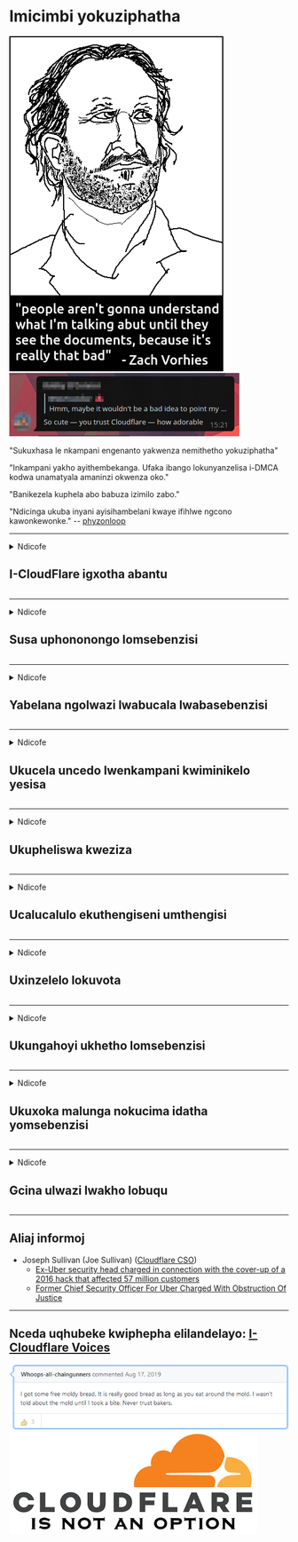 # Imicimbi yokuziphatha

![](../image/itsreallythatbad.jpg)
![](../image/telegram/c81238387627b4bfd3dcd60f56d41626.jpg)

"Sukuxhasa le nkampani engenanto yakwenza nemithetho yokuziphatha"

"Inkampani yakho ayithembekanga. Ufaka ibango lokunyanzelisa i-DMCA kodwa unamatyala amaninzi okwenza oko."

"Banikezela kuphela abo babuza izimilo zabo."

"Ndicinga ukuba inyani ayisihambelani kwaye ifihlwe ngcono kawonkewonke."  -- [phyzonloop](https://twitter.com/phyzonloop)


---


<details>
<summary>Ndicofe

## I-CloudFlare igxotha abantu
</summary>


I-Cloudflare ithumela ii-imeyile zogaxekile kwabo bengekhoyo abasebenzisi be-Cloudflare.

- Thumela ii-imeyile kuphela kubabhalisile abangene
- Xa umsebenzisi esithi "yeka", ndiyeke ukuthumela i-imeyile

Yinto elula leyo. Kodwa iCloudflare ayikhathali.
U-Cloudflare uthe ukusebenzisa inkonzo yabo kungayimisa yonke i-spammers okanye abahlaseli.
Singayimisa njani iCloudflare ngaphandle kokuvula iCloudflare?


| 🖼 | 🖼 |
| --- | --- |
| ![](../image/cfspam01.jpg) | ![](../image/cfspam03.jpg) |
| ![](../image/cfspam02.jpg) | ![](../image/cfspambrittany.jpg)<br>![](../image/cfspamtwtr.jpg) |

</details>

---

<details>
<summary>Ndicofe

## Susa uphononongo lomsebenzisi
</summary>


Uvavanyo olubi lwe-Cloudflare
Ukuba uthumela isicatshulwa esichasene ne-Cloudflare kwi-Twitter, unethuba lokufumana impendulo evela kumqeshwa wase-Cloudflare ngomyalezo othi "Hayi, ayisiyiyo".
Ukuba uthumela uphononongo olungelulo nakweyiphi na indawo yokujonga, baya kuzama ukuyifumana.


| 🖼 | 🖼 |
| --- | --- |
| ![](../image/cfcenrev_01.jpg)<br>![](../image/cfcenrev_02.jpg) | ![](../image/cfcenrev_03.jpg) |

</details>

---

<details>
<summary>Ndicofe

## Yabelana ngolwazi lwabucala lwabasebenzisi
</summary>


I-Cloudflare inengxaki yokuhlukumeza.
I-Cloudflare yabelana ngolwazi lomntu malunga nabo bakhalaza malunga nokusingathwa indawo.
Ngamanye amaxesha bayakucela ukuba ubonelele nge-ID yakho yokwenene.
Ukuba awufuni ukuhlukunyezwa, ukuhlaselwa, ukutshintshwa okanye ukubulawa, kungcono uhlale kude kwiiwebhusayithi ze-Cloudfla.


| 🖼 | 🖼 |
| --- | --- |
| ![](../image/cfdox_what.jpg) | ![](../image/cfdox_swat.jpg) |
| ![](../image/cfdox_kill.jpg) | ![](../image/cfdox_threat.jpg) |
| ![](../image/cfdox_dox.jpg) | ![](../image/cfdox_ex1.jpg)<br>![](../image/cfdox_ex2.jpg) |

</details>

---

<details>
<summary>Ndicofe

## Ukucela uncedo lwenkampani kwiminikelo yesisa
</summary>


I-CloudFlare icela iminikelo yesisa.
Iyothusa into yokuba umbutho waseMelika ubuza ukuxhasa izibonelelo ecaleni kwemibutho engenzi nzuzo inezizathu ezilungileyo.
Ukuba uthanda ukuvimba abantu okanye ukuchitha ixesha labanye abantu, unokufuna uku-odola iipizzas zabasebenzi base-Cloudflare.


![](../image/cfdonate.jpg)

</details>

---

<details>
<summary>Ndicofe

## Ukupheliswa kweziza
</summary>


Uya kwenza ntoni ukuba indawo yakho yehla ngequbuliso?
Kukho iingxelo zokuba iCloudflare icima ukumiselwa komsebenzisi okanye ukunqanda inkonzo ngaphandle kwesilumkiso, buthule.
Sicebisa ukuba ufumane umboneleli olungcono.

![](../image/cftmnt.jpg)

</details>

---

<details>
<summary>Ndicofe

## Ucalucalulo ekuthengiseni umthengisi
</summary>


I-CloudFlare inika unyango olukhethekileyo kwabo basebenzisa iFirefox ngelixa inika impatho gadalala kubasebenzisi be-non-Tor-Browser ngaphezulu kweTor.
Abasebenzisi beTor abangavumiyo ukwenza into engahlawulelwayo yasimahla bafumana impatho gadalala.
Oku kungalingani kokufikelela kukusetyenziswa gwenxa kokungathathi hlangothi kunye nokusetyenziswa gwenxa kwamandla.

![](../image/browdifftbcx.gif)

- Ekhohlo: I-Tor Browser, Ekunene: Chrome. Idilesi ye-IP efanayo.

![](../image/browserdiff.jpg)

- Ekhohlo: I-Tor Browser Javascript ikhubazekile, ikhukhi yenziwe
- Ekunene: I-Javascript ye-Chrome yenziwe ukuba isebenze, ikhukhi ikhubazeke

![](../image/cfsiryoublocked.jpg)

- QuteBrowser (isikhangeli esincinci) ngaphandle kweTor (Clearnet IP)

| ***Isikhangeli*** | ***Fikelela kunyango*** |
| --- | --- |
| Tor Browser (IJavascript yenziwe) | ukufikelela kuvunyelwe |
| Firefox (IJavascript yenziwe) | ukufikelela kulungisiwe |
| Chromium (IJavascript yenziwe) | ukufikelela kulungisiwe |
| Chromium or Firefox (IJavascript ikhutshiwe) | ukungena khange kuvunyelwe |
| Chromium or Firefox (Ikhukhi ikhubazekile) | ukungena khange kuvunyelwe |
| QuteBrowser | ukungena khange kuvunyelwe |
| lynx | ukungena khange kuvunyelwe |
| w3m | ukungena khange kuvunyelwe |
| wget | ukungena khange kuvunyelwe |


Kutheni ungasebenzisi iqhosha lomsindo ukusombulula umngeni olula?

Ewe, kukho iqhosha lokulalela, kodwa akusoloko kusebenza ngaphezulu kweTor.
Uya kufumana lo myalezo xa ucofa:

```
Zama kwakhona kamva
Ikhompyuter yakho okanye inethiwekhi inokuthumela imibuzo ngokuzenzekelayo.
Ukukhusela abasebenzisi bethu, asinakusenza isicelo sakho ngoku.
Ngolwazi oluthe kratya ndwendwela iphepha lethu loncedo
```

</details>

---

<details>
<summary>Ndicofe

## Uxinzelelo lokuvota
</summary>


Abavoti e-US bathi babhalisela ukuvota okokugqibela kwiwebhusayithi kasobhala weburhulumenteni kwilizwe abahlala kulo.
Iiofisi zikanobhala wombuso ezilawulwa yiRiphabhlikhi zibandakanyeka ekunyanzelweni kwabavoti ngokwenza intetho kwiwebhusayithi kanobhala wombuso ngokusebenzisa iCloudflare.
Ukuphathwa ngenzondelelo kuka-Cloudflare kubasebenzisi be-Tor, indawo yayo ye-MITM njengendawo ekumgangatho ophambili wovavanyo, kunye nendima yayo eyenzakalisayo ngokubanzi yenza ukuba abo bavotayo bangavunyelwa ukubhalisa.
Imigwaqo ikakhulu ithande ukwamkela imfihlo.
Iifom zobhaliso lwabavoti ziqokelela ulwazi olubuthathaka malunga nokuvota kwezopolitiko, idilesi yomntu, inombolo yokhuseleko lentlalontle, kunye nomhla wokuzalwa.
Uninzi lwamazwe lenza kuphela iseti yolu lwazi lufumaneka esidlangalaleni, kodwa iCloudflare ibona lonke olo lwazi xa umntu ebhalisa ukuvota.

Qaphela ukuba ubhaliso lwephepha alunqande i-Cloudflare ngenxa yokuba unobhala wabasebenzi bokungena kwedatha banokusebenzisa iwebhusayithi ye-Cloudflare ukufaka idatha.

| 🖼 | 🖼 |
| --- | --- |
| ![](../image/cfvotm_01.jpg) | ![](../image/cfvotm_02.jpg) |

- I-Change.org yiwebhusayithi eyaziwayo yokuqokelela iivoti kwaye ithathe inyathelo.
“abantu kuyo yonke indawo baqala amaphulo, ukudibanisa abaxhasi, kunye nokusebenza nabenzi bezigqibo ukuqhuba izisombululo.”
Ngelishwa, abantu abaninzi abakwazi ukujonga utshintsho kwi -.org ngenxa yokucoca iiflat.
Banqunyanyisiwe ukuba basayine uxwebhu lwezikhalazo, ngaloo ndlela bababandakanye kwinkqubo yedemokhrasi.
Sebenzisa elinye iqonga elingenziwanga njengelifikile iPlayback kuyanceda ukulungisa ingxaki.

| 🖼 | 🖼 |
| --- | --- |
| ![](../image/changeorgasn.jpg) | ![](../image/changeorgtor.jpg) |

- "IProjekthi yaseAthenflare" inikezela ngenkululeko yamanqanaba oshishino kurhulumente nakwiwebhusayithi.
Bathe "imimandla yabo inokufikelela kulwazi lonyulo kunye nokubhaliswa kwabavoti" kodwa obu bubuxoki kuba abantu abaninzi abanakukwazi ukukhangela indawo konke konke.

</details>

---

<details>
<summary>Ndicofe

## Ukungahoyi ukhetho lomsebenzisi
</summary>


Ukuba ukhetha ukuphuma, ulindele ukuba ungafumani imeyile malunga nayo.
I-Cloudflare iyityeshela ukhetho lomsebenzisi kwaye yabelane ngedatha nemibutho yangaphandle ngaphandle kwemvume yomthengi.
Ukuba usebenzisa isicwangciso sabo simahla, ngamanye amaxesha bathumela i-imeyile kuwe becela ukuthenga okubhaliselwe inyanga nenyanga.

![](../image/cfviopl_tp.jpg)

</details>

---

<details>
<summary>Ndicofe

## Ukuxoka malunga nokucima idatha yomsebenzisi
</summary>


Ngokwalo bhulogi lomthengi we-Cloudflare, i-Cloudflare iyaxoka malunga nokucima iiakhawunti.
Kule mihla, iinkampani ezininzi zigcina idatha yakho emva kokuba uyivalile okanye uyisusile iakhawunti yakho.
Uninzi lweenkampani ezilungileyo ziyakhankanya malunga nomgaqo-nkqubo wabo wabucala.
I-Cloudflare? Hayi.

```
2019-08-05 I-CloudFlare ithumele ukungqina ukuba bayisusile iakhawunti yam.
2019-10-02 Ndifumene i-imeyile evela kwi-CloudFlare "kuba ndingumthengi"
```

I-Cloudflare ibingazi ngegama "susa".
Ukuba isuswe ngokwenene, kutheni le nto umthengi ex wafumana i-imeyile?
Uye wakhankanya ukuba umgaqo-nkqubo wabucala we-Cloudflare awuchazi malunga nawo.

```
Ipolisi yabo entsha yabucala ayithethi nto ngokugcina idatha unyaka.
```

![](../image/cfviopl_notdel.jpg)

Ungayithemba njani iCloudflare ukuba umgaqo-nkqubo wabo wabucala uyiLIE?

</details>

---

<details>
<summary>Ndicofe

## Gcina ulwazi lwakho lobuqu
</summary>


Ukucima i-akhawunti ye-Cloudflare kwinqanaba elinzima.

```
Ngenisa itikiti lokuxhasa usebenzisa udidi "lweAkhawunti",
kunye nokucelwa ukucinywa kwe-akhawunti emzimbeni womyalezo.
Akufuneki ube unemimandla okanye amakhadi etyala axhonywe kwiakhawunti yakho ngaphambi kokucela ukucinywa.
```

Uya kufumana le imeyile yokuqinisekisa.

![](../image/cf_deleteandkeep.jpg)

"Sele siqalisile ukwenza isicelo sakho sokucima" kodwa "Siza kuqhubeka nokugcina iinkcukacha zakho".

Ngaba "ungayithemba" le?

</details>

---

## Aliaj informoj

- Joseph Sullivan (Joe Sullivan) ([Cloudflare CSO](https://twitter.com/eastdakota/status/1296522269313785862))
  - [Ex-Uber security head charged in connection with the cover-up of a 2016 hack that affected 57 million customers](https://www.businessinsider.com/uber-data-hack-security-head-joe-sullivan-charged-cover-up-2020-8)
  - [Former Chief Security Officer For Uber Charged With Obstruction Of Justice](https://www.justice.gov/usao-ndca/pr/former-chief-security-officer-uber-charged-obstruction-justice)


---

## Nceda uqhubeke kwiphepha elilandelayo:   [I-Cloudflare Voices](../PEOPLE.md)

![](../image/freemoldybread.jpg)
![](../image/cfisnotanoption.jpg)

